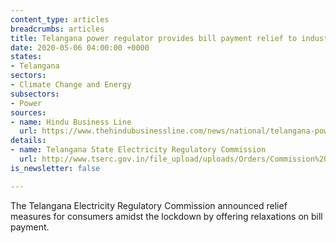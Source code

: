 ```yaml
---
content_type: articles
breadcrumbs: articles
title: Telangana power regulator provides bill payment relief to industrial consumers
date: 2020-05-06 04:00:00 +0000
states:
- Telangana
sectors:
- Climate Change and Energy
subsectors:
- Power
sources:
- name: Hindu Business Line
  url: https://www.thehindubusinessline.com/news/national/telangana-power-regulator-provides-bill-payment-relief-to-industrial-consumers/article31462917.ece
details:
- name: Telangana State Electricity Regulatory Commission
  url: http://www.tserc.gov.in/file_upload/uploads/Orders/Commission%20Orders/2020/Mitigation%20of%20Impact%20of%20COVID-19.pdf
is_newsletter: false

---
```

The Telangana Electricity Regulatory Commission announced relief measures for consumers amidst the lockdown by offering relaxations on bill payment.
